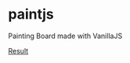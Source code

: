 # paintjs
Painting Board made with VanillaJS

<a href = "https://prame185.github.io/paintjs/" target = "_blank"> Result </a>
